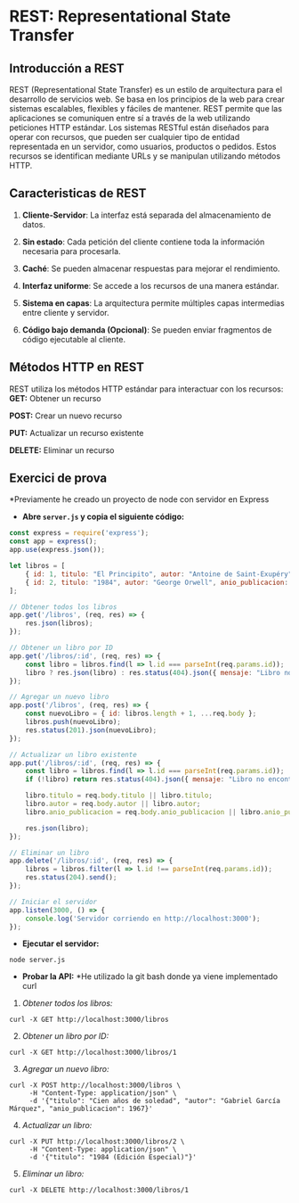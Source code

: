 ﻿# REST: Representational State Transfer

## Introducción a REST

REST (Representational State Transfer) es un estilo de arquitectura para el desarrollo de servicios web. Se basa en los principios de la web para crear sistemas escalables, flexibles y fáciles de mantener. REST permite que las aplicaciones se comuniquen entre sí a través de la web utilizando peticiones HTTP estándar.
Los sistemas RESTful están diseñados para operar con recursos, que pueden ser cualquier tipo de entidad representada en un servidor, como usuarios, productos o pedidos. Estos recursos se identifican mediante URLs y se manipulan utilizando métodos HTTP.

## Caracteristicas de REST

1.  **Cliente-Servidor**: La interfaz está separada del almacenamiento de datos.
    
2.  **Sin estado**: Cada petición del cliente contiene toda la información necesaria para procesarla.
    
3.  **Caché**: Se pueden almacenar respuestas para mejorar el rendimiento.
    
4.  **Interfaz uniforme**: Se accede a los recursos de una manera estándar.
    
5.  **Sistema en capas**: La arquitectura permite múltiples capas intermedias entre cliente y servidor.
    
6.  **Código bajo demanda (Opcional)**: Se pueden enviar fragmentos de código ejecutable al cliente.

## Métodos HTTP en REST

REST utiliza los métodos HTTP estándar para interactuar con los recursos:
**GET:** Obtener un recurso

**POST:** Crear un nuevo recurso

**PUT:** Actualizar un recurso existente

**DELETE:** Eliminar un recurso


## Exercici de prova
*Previamente he creado un proyecto de node con servidor en Express
- **Abre `server.js` y copia el siguiente código:**
```js
const express = require('express');
const app = express();
app.use(express.json());

let libros = [
    { id: 1, titulo: "El Principito", autor: "Antoine de Saint-Exupéry", anio_publicacion: 1943 },
    { id: 2, titulo: "1984", autor: "George Orwell", anio_publicacion: 1949 }
];

// Obtener todos los libros
app.get('/libros', (req, res) => {
    res.json(libros);
});

// Obtener un libro por ID
app.get('/libros/:id', (req, res) => {
    const libro = libros.find(l => l.id === parseInt(req.params.id));
    libro ? res.json(libro) : res.status(404).json({ mensaje: "Libro no encontrado" });
});

// Agregar un nuevo libro
app.post('/libros', (req, res) => {
    const nuevoLibro = { id: libros.length + 1, ...req.body };
    libros.push(nuevoLibro);
    res.status(201).json(nuevoLibro);
});

// Actualizar un libro existente
app.put('/libros/:id', (req, res) => {
    const libro = libros.find(l => l.id === parseInt(req.params.id));
    if (!libro) return res.status(404).json({ mensaje: "Libro no encontrado" });

    libro.titulo = req.body.titulo || libro.titulo;
    libro.autor = req.body.autor || libro.autor;
    libro.anio_publicacion = req.body.anio_publicacion || libro.anio_publicacion;

    res.json(libro);
});

// Eliminar un libro
app.delete('/libros/:id', (req, res) => {
    libros = libros.filter(l => l.id !== parseInt(req.params.id));
    res.status(204).send();
});

// Iniciar el servidor
app.listen(3000, () => {
    console.log('Servidor corriendo en http://localhost:3000');
});
```
-  **Ejecutar el servidor:**
```
node server.js
```
- **Probar la API:**
*He utilizado la git bash donde ya viene implementado curl
1. *Obtener todos los libros:*
````
curl -X GET http://localhost:3000/libros
````
2. *Obtener un libro por ID:*
````
curl -X GET http://localhost:3000/libros/1
````
3. *Agregar un nuevo libro:*
````
curl -X POST http://localhost:3000/libros \
     -H "Content-Type: application/json" \
     -d '{"titulo": "Cien años de soledad", "autor": "Gabriel García Márquez", "anio_publicacion": 1967}'
````
4. *Actualizar un libro:*
````
curl -X PUT http://localhost:3000/libros/2 \
     -H "Content-Type: application/json" \
     -d '{"titulo": "1984 (Edición Especial)"}'
````
5. *Eliminar un libro:*
````
curl -X DELETE http://localhost:3000/libros/1
````

